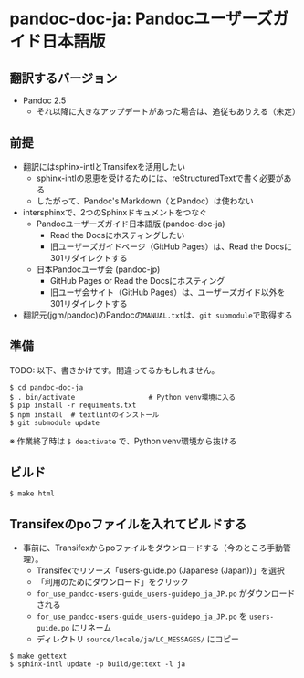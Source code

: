 # pandoc-doc-ja: Pandocユーザーズガイド日本語版

## 翻訳するバージョン

- Pandoc 2.5
    - それ以降に大きなアップデートがあった場合は、追従もありえる（未定）

## 前提

- 翻訳にはsphinx-intlとTransifexを活用したい
    - sphinx-intlの恩恵を受けるためには、reStructuredTextで書く必要がある
    - したがって、Pandoc's Markdown（とPandoc）は使わない
- intersphinxで、2つのSphinxドキュメントをつなぐ
    - Pandocユーザーズガイド日本語版 (pandoc-doc-ja)
        - Read the Docsにホスティングしたい
        - 旧ユーザーズガイドページ（GitHub Pages）は、Read the Docsに301リダイレクトする
    - 日本Pandocユーザ会 (pandoc-jp)
        - GitHub Pages or Read the Docsにホスティング
        - 旧ユーザ会サイト（GitHub Pages）は、ユーザーズガイド以外を301リダイレクトする
- 翻訳元(jgm/pandoc)のPandocの`MANUAL.txt`は、`git submodule`で取得する

## 準備

TODO: 以下、書きかけです。間違ってるかもしれません。

```
$ cd pandoc-doc-ja
$ . bin/activate                  # Python venv環境に入る
$ pip install -r requiments.txt
$ npm install  # textlintのインストール
$ git submodule update
```

※ 作業終了時は `$ deactivate` で、Python venv環境から抜ける

## ビルド

```
$ make html
```

## Transifexのpoファイルを入れてビルドする

- 事前に、Transifexからpoファイルをダウンロードする（今のところ手動管理）。
    - Transifexでリソース「users-guide.po (Japanese (Japan))」を選択
    - 「利用のためにダウンロード」をクリック
    - `for_use_pandoc-users-guide_users-guidepo_ja_JP.po` がダウンロードされる
    - `for_use_pandoc-users-guide_users-guidepo_ja_JP.po` を `users-guide.po` にリネーム
    - ディレクトリ `source/locale/ja/LC_MESSAGES/` にコピー

```
$ make gettext
$ sphinx-intl update -p build/gettext -l ja
```
